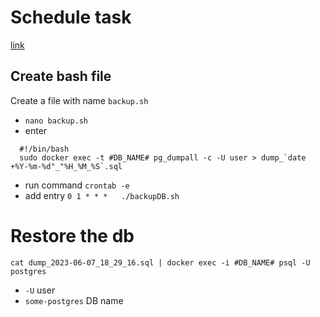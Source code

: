 # Schedule task
[link](https://stackoverflow.com/questions/51649484/how-to-backup-postgresql-database-automatically-on-daily-basis)
## Create bash file
Create a file with name `backup.sh`
- `nano backup.sh`
- enter 
```
  #!/bin/bash
  sudo docker exec -t #DB_NAME# pg_dumpall -c -U user > dump_`date +%Y-%m-%d"_"%H_%M_%S`.sql
```
- run command `crontab -e`
- add entry `0 1 * * *   ./backupDB.sh`

# Restore the db
`cat dump_2023-06-07_18_29_16.sql | docker exec -i #DB_NAME# psql -U postgres`
- `-U` user
- `some-postgres` DB name

